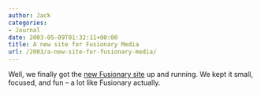 ```yaml
---
author: Jack
categories:
- Journal
date: 2003-05-09T01:32:11+00:00
title: A new site for Fusionary Media
url: /2003/a-new-site-for-fusionary-media/
---
```


Well, we finally got the [new Fusionary site][1] up and running. We kept it small, focused, and fun &#8211; a lot like Fusionary actually.

 [1]: http://www.fusionary.com/